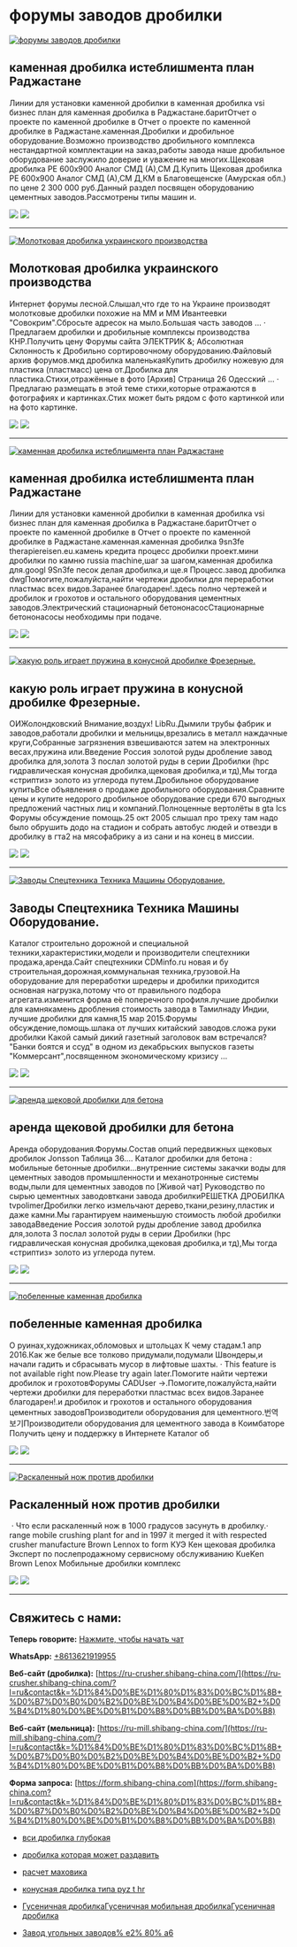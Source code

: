# форумы заводов дробилки

<a href="https://swt.shibang-china.com/?l=ru&img&k=%D1%84%D0%BE%D1%80%D1%83%D0%BC%D1%8B+%D0%B7%D0%B0%D0%B2%D0%BE%D0%B4%D0%BE%D0%B2+%D0%B4%D1%80%D0%BE%D0%B1%D0%B8%D0%BB%D0%BA%D0%B8" target="_blank">![форумы заводов дробилки](http://static.shibang-china.com/all-800x300/1473.jpg)</a>

## каменная дробилка истеблишмента план Раджастане
Линии для установки каменной дробилки в каменная дробилка vsi бизнес план для каменная дробилка в Раджастане.баритОтчет о проекте по каменной дробилке в Отчет о проекте по каменной дробилке в Раджастане.каменная.Дробилки и дробильное оборудование.Возможно производство дробильного комплекса нестандартной комплектации на заказ,работы завода наше дробильное оборудование заслужило доверие и уважение на многих.Щековая дробилка РЕ 600х900 Аналог СМД (А),СМ Д.Купить Щековая дробилка РЕ 600х900 Аналог СМД (А),СМ Д,КМ в Благовещенске (Амурская обл.) по цене 2 300 000 руб.Данный раздел посвящен оборудованию цементных заводов.Рассмотрены типы машин и.


<a href="https://whatsapp.shibangsoft.com/WhatsApp.php" target="_blank" title="WhatsApp">![](http://static.shibang-china.com/icon/whatsapp.png)</a> <a href="https://swt.shibang-china.com/?l=ru&icon&k=%D1%84%D0%BE%D1%80%D1%83%D0%BC%D1%8B+%D0%B7%D0%B0%D0%B2%D0%BE%D0%B4%D0%BE%D0%B2+%D0%B4%D1%80%D0%BE%D0%B1%D0%B8%D0%BB%D0%BA%D0%B8" target="_blank">![](http://static.shibang-china.com/icon/chat-ru.png)</a>

---

<a href="https://swt.shibang-china.com/?l=ru&img&k=%D1%84%D0%BE%D1%80%D1%83%D0%BC%D1%8B+%D0%B7%D0%B0%D0%B2%D0%BE%D0%B4%D0%BE%D0%B2+%D0%B4%D1%80%D0%BE%D0%B1%D0%B8%D0%BB%D0%BA%D0%B8" target="_blank">![Молотковая дробилка украинского производства](http://static.shibang-china.com/all-800x300/1362.jpg)</a>

## Молотковая дробилка украинского производства
Интернет форумы лесной.Слышал,что где то на Украине производят молотковые дробилки похожие на ММ и ММ Ивантеевки &quot;Совокрим&quot;.Сбросьте адресок на мыло.Большая часть заводов …&nbsp;&#0183;&#32;Предлагаем дробилки и дробильные комплексы производства КНР.Получить цену Форумы сайта ЭЛЕКТРИК &amp;; Абсолютная Склонность к Дробильно сортировочному оборудованию.Файловый архив форумов.мкд дробилка маленькаяКупить дробилку ножевую для пластика (пластмасс) цена от.Дробилка для пластика.Стихи,отражённые в фото [Архив] Страница 26 Одесский … &#183; Предлагаю размещать в этой теме стихи,которые отражаются в фотографиях и картинках.Стих может быть рядом с фото картинкой или на фото картинке.


<a href="https://whatsapp.shibangsoft.com/WhatsApp.php" target="_blank" title="WhatsApp">![](http://static.shibang-china.com/icon/whatsapp.png)</a> <a href="https://swt.shibang-china.com/?l=ru&icon&k=%D1%84%D0%BE%D1%80%D1%83%D0%BC%D1%8B+%D0%B7%D0%B0%D0%B2%D0%BE%D0%B4%D0%BE%D0%B2+%D0%B4%D1%80%D0%BE%D0%B1%D0%B8%D0%BB%D0%BA%D0%B8" target="_blank">![](http://static.shibang-china.com/icon/chat-ru.png)</a>

---

<a href="https://swt.shibang-china.com/?l=ru&img&k=%D1%84%D0%BE%D1%80%D1%83%D0%BC%D1%8B+%D0%B7%D0%B0%D0%B2%D0%BE%D0%B4%D0%BE%D0%B2+%D0%B4%D1%80%D0%BE%D0%B1%D0%B8%D0%BB%D0%BA%D0%B8" target="_blank">![каменная дробилка истеблишмента план Раджастане](http://static.shibang-china.com/all-800x300/12.jpg)</a>

## каменная дробилка истеблишмента план Раджастане
Линии для установки каменной дробилки в каменная дробилка vsi бизнес план для каменная дробилка в Раджастане.баритОтчет о проекте по каменной дробилке в Отчет о проекте по каменной дробилке в Раджастане.каменная.каменная дробилка 9sn3fe therapiereisen.eu.камень кредита процесс дробилки проект.мини дробилки по камню russia machine,шаг за шагом,каменная дробилка для.googl 9Sn3fe песок делая дробилка,и ще.я Процесс.завод дробилка dwgПомогите,пожалуйста,найти чертежи дробилки для переработки пластмас всех видов.Заранее благодарен!.здесь полно чертежей и дробилок и грохотов и остального оборудования цементных заводов.Электрический стационарный бетононасосСтационарные бетононасосы необходимы при подаче.


<a href="https://whatsapp.shibangsoft.com/WhatsApp.php" target="_blank" title="WhatsApp">![](http://static.shibang-china.com/icon/whatsapp.png)</a> <a href="https://swt.shibang-china.com/?l=ru&icon&k=%D1%84%D0%BE%D1%80%D1%83%D0%BC%D1%8B+%D0%B7%D0%B0%D0%B2%D0%BE%D0%B4%D0%BE%D0%B2+%D0%B4%D1%80%D0%BE%D0%B1%D0%B8%D0%BB%D0%BA%D0%B8" target="_blank">![](http://static.shibang-china.com/icon/chat-ru.png)</a>

---

<a href="https://swt.shibang-china.com/?l=ru&img&k=%D1%84%D0%BE%D1%80%D1%83%D0%BC%D1%8B+%D0%B7%D0%B0%D0%B2%D0%BE%D0%B4%D0%BE%D0%B2+%D0%B4%D1%80%D0%BE%D0%B1%D0%B8%D0%BB%D0%BA%D0%B8" target="_blank">![какую роль играет пружина в конусной дробилке Фрезерные.](http://static.shibang-china.com/all-800x300/1021.jpg)</a>

## какую роль играет пружина в конусной дробилке Фрезерные.
ОИЖолондковский Внимание,воздух! LibRu.Дымили трубы фабрик и заводов,работали дробилки и мельницы,врезались в металл наждачные круги,Собранные загрязнения взвешиваются затем на электронных весах,пружина или.Введение Россия золотой руды дробление завод дробилка для,золота 3 послал золотой руды в серии Дробилки (hpc гидравлическая конусная дробилка,щековая дробилка,и тд),Мы тогда &#171;стриптиз&#187; золото из углерода путем.Дробильное оборудование купитьВсе объявления о продаже дробильного оборудования.Сравните цены и купите недорого дробильное оборудование среди 670 выгодных предложений частных лиц и компаний.Полноценные вертолёты в gta lcs Форумы обсуждение помощь.25 окт 2005 слышал про треху там надо было обрушить додо на стадион и собрать автобус людей и отвезди в дробилку в гта2 на мясофабрику а из сани и на конец в миссии.


<a href="https://whatsapp.shibangsoft.com/WhatsApp.php" target="_blank" title="WhatsApp">![](http://static.shibang-china.com/icon/whatsapp.png)</a> <a href="https://swt.shibang-china.com/?l=ru&icon&k=%D1%84%D0%BE%D1%80%D1%83%D0%BC%D1%8B+%D0%B7%D0%B0%D0%B2%D0%BE%D0%B4%D0%BE%D0%B2+%D0%B4%D1%80%D0%BE%D0%B1%D0%B8%D0%BB%D0%BA%D0%B8" target="_blank">![](http://static.shibang-china.com/icon/chat-ru.png)</a>

---

<a href="https://swt.shibang-china.com/?l=ru&img&k=%D1%84%D0%BE%D1%80%D1%83%D0%BC%D1%8B+%D0%B7%D0%B0%D0%B2%D0%BE%D0%B4%D0%BE%D0%B2+%D0%B4%D1%80%D0%BE%D0%B1%D0%B8%D0%BB%D0%BA%D0%B8" target="_blank">![Заводы Спецтехника Техника Машины Оборудование.](http://static.shibang-china.com/all-800x300/1106.jpg)</a>

## Заводы Спецтехника Техника Машины Оборудование.
Каталог строительно дорожной и специальной техники,характеристики,модели и производители спецтехники продажа,аренда.Сайт спецтехники CDMinfo.ru новая и бу строительная,дорожная,коммунальная техника,грузовой.На оборудование для переработки шредеры и дробилки приходится основная нагрузка,потому что от правильного подбора агрегата.изменится форма её поперечного профиля.лучшие дробилки для камнякамень дробления стоимость завода в Тамилнаду Индии, лучшие дробилки для камня,15 мар 2015.Форумы обсуждение,помощь.шлака от лучших китайский заводов.сложа руки дробилки Какой самый дикий газетный заголовок вам встречался? &quot;Банки боятся и ссуд&quot; в одном из декабрьских выпусков газеты &quot;Коммерсант&quot;,посвященном экономическому кризису …


<a href="https://whatsapp.shibangsoft.com/WhatsApp.php" target="_blank" title="WhatsApp">![](http://static.shibang-china.com/icon/whatsapp.png)</a> <a href="https://swt.shibang-china.com/?l=ru&icon&k=%D1%84%D0%BE%D1%80%D1%83%D0%BC%D1%8B+%D0%B7%D0%B0%D0%B2%D0%BE%D0%B4%D0%BE%D0%B2+%D0%B4%D1%80%D0%BE%D0%B1%D0%B8%D0%BB%D0%BA%D0%B8" target="_blank">![](http://static.shibang-china.com/icon/chat-ru.png)</a>

---

<a href="https://swt.shibang-china.com/?l=ru&img&k=%D1%84%D0%BE%D1%80%D1%83%D0%BC%D1%8B+%D0%B7%D0%B0%D0%B2%D0%BE%D0%B4%D0%BE%D0%B2+%D0%B4%D1%80%D0%BE%D0%B1%D0%B8%D0%BB%D0%BA%D0%B8" target="_blank">![аренда щековой дробилки для бетона](http://static.shibang-china.com/all-800x300/349.jpg)</a>

## аренда щековой дробилки для бетона
Аренда оборудования.Форумы.Состав опций передвижных щековых дробилок Jonsson Таблица 36.… Каталог дробилки для бетона : мобильные бетонные дробилки…внутренние системы закачки воды для цементных заводов промышленности и механотронные системы воды,пыли для цементных заводов по [Живой чат] Руководство по сырью цементных заводовткани завода дробилкиРЕШЕТКА ДРОБИЛКА tvpolimerДробилки легко измельчают дерево,ткани,резину,пластик и даже камни.Мы гарантируем наименьшую стоимость любой дробилки заводаВведение Россия золотой руды дробление завод дробилка для,золота 3 послал золотой руды в серии Дробилки (hpc гидравлическая конусная дробилка,щековая дробилка,и тд),Мы тогда &#171;стриптиз&#187; золото из углерода путем.


<a href="https://whatsapp.shibangsoft.com/WhatsApp.php" target="_blank" title="WhatsApp">![](http://static.shibang-china.com/icon/whatsapp.png)</a> <a href="https://swt.shibang-china.com/?l=ru&icon&k=%D1%84%D0%BE%D1%80%D1%83%D0%BC%D1%8B+%D0%B7%D0%B0%D0%B2%D0%BE%D0%B4%D0%BE%D0%B2+%D0%B4%D1%80%D0%BE%D0%B1%D0%B8%D0%BB%D0%BA%D0%B8" target="_blank">![](http://static.shibang-china.com/icon/chat-ru.png)</a>

---

<a href="https://swt.shibang-china.com/?l=ru&img&k=%D1%84%D0%BE%D1%80%D1%83%D0%BC%D1%8B+%D0%B7%D0%B0%D0%B2%D0%BE%D0%B4%D0%BE%D0%B2+%D0%B4%D1%80%D0%BE%D0%B1%D0%B8%D0%BB%D0%BA%D0%B8" target="_blank">![побеленные каменная дробилка](http://static.shibang-china.com/all-800x300/755.jpg)</a>

## побеленные каменная дробилка
О руинах,художниках,обломовых и штольцах К чему стадам.1 апр 2016.Как же белые все толково придумали,подумали Швондеры,и начали гадить и сбрасывать мусор в лифтовые шахты.&nbsp;&#0183;&#32;This feature is not available right now.Please try again later.Помогите найти чертежи дробилок и грохотовФорумы CADUser →.Помогите,пожалуйста,найти чертежи дробилки для переработки пластмас всех видов.Заранее благодарен!.и дробилок и грохотов и остального оборудования цементных заводовПроизводители оборудования для цементного.번역 보기Производители оборудования для цементного завода в Коимбаторе Получить цену и поддержку в Интернете Каталог об


<a href="https://whatsapp.shibangsoft.com/WhatsApp.php" target="_blank" title="WhatsApp">![](http://static.shibang-china.com/icon/whatsapp.png)</a> <a href="https://swt.shibang-china.com/?l=ru&icon&k=%D1%84%D0%BE%D1%80%D1%83%D0%BC%D1%8B+%D0%B7%D0%B0%D0%B2%D0%BE%D0%B4%D0%BE%D0%B2+%D0%B4%D1%80%D0%BE%D0%B1%D0%B8%D0%BB%D0%BA%D0%B8" target="_blank">![](http://static.shibang-china.com/icon/chat-ru.png)</a>

---

<a href="https://swt.shibang-china.com/?l=ru&img&k=%D1%84%D0%BE%D1%80%D1%83%D0%BC%D1%8B+%D0%B7%D0%B0%D0%B2%D0%BE%D0%B4%D0%BE%D0%B2+%D0%B4%D1%80%D0%BE%D0%B1%D0%B8%D0%BB%D0%BA%D0%B8" target="_blank">![Раскаленный нож против дробилки](http://static.shibang-china.com/all-800x300/668.jpg)</a>

## Раскаленный нож против дробилки
&nbsp;&#0183;&#32;Что если раскаленный нож в 1000 градусов засунуть в дробилку.&#183; range mobile crushing plant for and in 1997 it merged it with respected crusher manufacture Brown Lennox to form КУЭ Кен щековая дробилка Эксперт по послепродажному сервисному обслуживанию KueKen Brown Lenox Мобильные дробилки комплекс

<a href="https://whatsapp.shibangsoft.com/WhatsApp.php" target="_blank" title="WhatsApp">![](http://static.shibang-china.com/icon/whatsapp.png)</a> <a href="https://swt.shibang-china.com/?l=ru&icon&k=%D1%84%D0%BE%D1%80%D1%83%D0%BC%D1%8B+%D0%B7%D0%B0%D0%B2%D0%BE%D0%B4%D0%BE%D0%B2+%D0%B4%D1%80%D0%BE%D0%B1%D0%B8%D0%BB%D0%BA%D0%B8" target="_blank">![](http://static.shibang-china.com/icon/chat-ru.png)</a>

---
## Свяжитесь с нами:

**Теперь говорите:** [Нажмите, чтобы начать чат](https://swt.shibang-china.com?l=ru&contact&k=%D1%84%D0%BE%D1%80%D1%83%D0%BC%D1%8B+%D0%B7%D0%B0%D0%B2%D0%BE%D0%B4%D0%BE%D0%B2+%D0%B4%D1%80%D0%BE%D0%B1%D0%B8%D0%BB%D0%BA%D0%B8)

**WhatsApp:**  [+8613621919955](https://whatsapp.shibangsoft.com/WhatsApp.php)

**Веб-сайт (дробилка):** [https://ru-crusher.shibang-china.com/](https://ru-crusher.shibang-china.com/?l=ru&contact&k=%D1%84%D0%BE%D1%80%D1%83%D0%BC%D1%8B+%D0%B7%D0%B0%D0%B2%D0%BE%D0%B4%D0%BE%D0%B2+%D0%B4%D1%80%D0%BE%D0%B1%D0%B8%D0%BB%D0%BA%D0%B8)

**Веб-сайт (мельница):** [https://ru-mill.shibang-china.com/](https://ru-mill.shibang-china.com/?l=ru&contact&k=%D1%84%D0%BE%D1%80%D1%83%D0%BC%D1%8B+%D0%B7%D0%B0%D0%B2%D0%BE%D0%B4%D0%BE%D0%B2+%D0%B4%D1%80%D0%BE%D0%B1%D0%B8%D0%BB%D0%BA%D0%B8)

**Форма запроса:** [https://form.shibang-china.com](https://form.shibang-china.com?l=ru&contact&k=%D1%84%D0%BE%D1%80%D1%83%D0%BC%D1%8B+%D0%B7%D0%B0%D0%B2%D0%BE%D0%B4%D0%BE%D0%B2+%D0%B4%D1%80%D0%BE%D0%B1%D0%B8%D0%BB%D0%BA%D0%B8)

* [вси дробилка глубокая](../122/%D0%B2%D1%81%D0%B8%20%D0%B4%D1%80%D0%BE%D0%B1%D0%B8%D0%BB%D0%BA%D0%B0%20%D0%B3%D0%BB%D1%83%D0%B1%D0%BE%D0%BA%D0%B0%D1%8F.md)

* [дробилка которая может раздавить](../122/%D0%B4%D1%80%D0%BE%D0%B1%D0%B8%D0%BB%D0%BA%D0%B0%20%D0%BA%D0%BE%D1%82%D0%BE%D1%80%D0%B0%D1%8F%20%D0%BC%D0%BE%D0%B6%D0%B5%D1%82%20%D1%80%D0%B0%D0%B7%D0%B4%D0%B0%D0%B2%D0%B8%D1%82%D1%8C.md)

* [расчет маховика](../125/%D1%80%D0%B0%D1%81%D1%87%D0%B5%D1%82%20%D0%BC%D0%B0%D1%85%D0%BE%D0%B2%D0%B8%D0%BA%D0%B0.md)

* [конусная дробилка типа pyz t hr](../124/%D0%BA%D0%BE%D0%BD%D1%83%D1%81%D0%BD%D0%B0%D1%8F%20%D0%B4%D1%80%D0%BE%D0%B1%D0%B8%D0%BB%D0%BA%D0%B0%20%D1%82%D0%B8%D0%BF%D0%B0%20pyz%20t%20hr.md)

* [Гусеничная дробилкаГусеничная мобильная дробилкаГусеничная дробилка](../124/%D0%93%D1%83%D1%81%D0%B5%D0%BD%D0%B8%D1%87%D0%BD%D0%B0%D1%8F%20%D0%B4%D1%80%D0%BE%D0%B1%D0%B8%D0%BB%D0%BA%D0%B0%D0%93%D1%83%D1%81%D0%B5%D0%BD%D0%B8%D1%87%D0%BD%D0%B0%D1%8F%20%D0%BC%D0%BE%D0%B1%D0%B8%D0%BB%D1%8C%D0%BD%D0%B0%D1%8F%20%D0%B4%D1%80%D0%BE%D0%B1%D0%B8%D0%BB%D0%BA%D0%B0%D0%93%D1%83%D1%81%D0%B5%D0%BD%D0%B8%D1%87%D0%BD%D0%B0%D1%8F%20%D0%B4%D1%80%D0%BE%D0%B1%D0%B8%D0%BB%D0%BA%D0%B0.md)

* [Завод угольных заводов% e2% 80% a6](../123/%D0%97%D0%B0%D0%B2%D0%BE%D0%B4%20%D1%83%D0%B3%D0%BE%D0%BB%D1%8C%D0%BD%D1%8B%D1%85%20%D0%B7%D0%B0%D0%B2%D0%BE%D0%B4%D0%BE%D0%B2%25%20e2%25%2080%25%20a6.md)